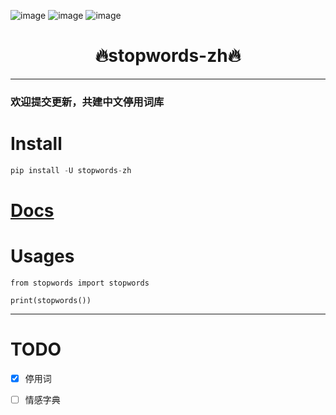 

![image](https://img.shields.io/pypi/v/stopwords-zh.svg) ![image](https://img.shields.io/travis/yuanjie-ai/stopwords-zh.svg) ![image](https://readthedocs.org/projects/stopwords-zh/badge/?version=latest)



<h1 align = "center">🔥stopwords-zh🔥</h1>

---
### 欢迎提交更新，共建中文停用词库

# Install
```python
pip install -U stopwords-zh
```

# [Docs](https://yuanjie-ai.github.io/stopwords-zh/)

# Usages
```
from stopwords import stopwords

print(stopwords())
```

---
# TODO

- [x] 停用词
- [ ] 情感字典


